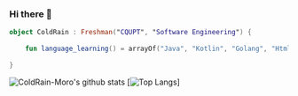 ### Hi there 👋

~~~kotlin
object ColdRain : Freshman("CQUPT", "Software Engineering") {
    
    fun language_learning() = arrayOf("Java", "Kotlin", "Golang", "Html/CSS", "C++", "JavaScript")
    
}
~~~
![ColdRain-Moro's github stats](https://github-readme-stats.vercel.app/api?username=ColdRain-Moro&show_icons=true&theme=radical)
[![Top Langs](https://github-readme-stats.vercel.app/api/top-langs/?username=ColdRain-Moro&layout=compact)]
